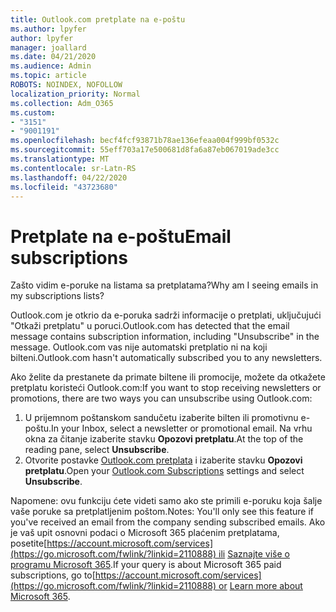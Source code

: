 ```yaml
---
title: Outlook.com pretplate na e-poštu
ms.author: lpyfer
author: lpyfer
manager: joallard
ms.date: 04/21/2020
ms.audience: Admin
ms.topic: article
ROBOTS: NOINDEX, NOFOLLOW
localization_priority: Normal
ms.collection: Adm_O365
ms.custom:
- "3151"
- "9001191"
ms.openlocfilehash: becf4fcf93871b78ae136efeaa004f999bf0532c
ms.sourcegitcommit: 55eff703a17e500681d8fa6a87eb067019ade3cc
ms.translationtype: MT
ms.contentlocale: sr-Latn-RS
ms.lasthandoff: 04/22/2020
ms.locfileid: "43723680"
---
```

# <a name="email-subscriptions"></a><span data-ttu-id="d67ee-102">Pretplate na e-poštu</span><span class="sxs-lookup"><span data-stu-id="d67ee-102">Email subscriptions</span></span>

<span data-ttu-id="d67ee-103">Zašto vidim e-poruke na listama sa pretplatama?</span><span class="sxs-lookup"><span data-stu-id="d67ee-103">Why am I seeing emails in my subscriptions lists?</span></span>

<span data-ttu-id="d67ee-104">Outlook.com je otkrio da e-poruka sadrži informacije o pretplati, uključujući "Otkaži pretplatu" u poruci.</span><span class="sxs-lookup"><span data-stu-id="d67ee-104">Outlook.com has detected that the email message contains subscription information, including "Unsubscribe" in the message.</span></span> <span data-ttu-id="d67ee-105">Outlook.com vas nije automatski pretplatio ni na koji bilteni.</span><span class="sxs-lookup"><span data-stu-id="d67ee-105">Outlook.com hasn't automatically subscribed you to any newsletters.</span></span>

<span data-ttu-id="d67ee-106">Ako želite da prestanete da primate biltene ili promocije, možete da otkažete pretplatu koristeći Outlook.com:</span><span class="sxs-lookup"><span data-stu-id="d67ee-106">If you want to stop receiving newsletters or promotions, there are two ways you can unsubscribe using Outlook.com:</span></span>
1. <span data-ttu-id="d67ee-107">U prijemnom poštanskom sandučetu izaberite bilten ili promotivnu e-poštu.</span><span class="sxs-lookup"><span data-stu-id="d67ee-107">In your Inbox, select a newsletter or promotional email.</span></span> <span data-ttu-id="d67ee-108">Na vrhu okna za čitanje izaberite stavku **Opozovi pretplatu**.</span><span class="sxs-lookup"><span data-stu-id="d67ee-108">At the top of the reading pane, select **Unsubscribe**.</span></span>
2. <span data-ttu-id="d67ee-109">Otvorite postavke [Outlook.com pretplata](https://go.microsoft.com/fwlink/?linkid=2110887) i izaberite stavku **Opozovi pretplatu**.</span><span class="sxs-lookup"><span data-stu-id="d67ee-109">Open your [Outlook.com Subscriptions](https://go.microsoft.com/fwlink/?linkid=2110887) settings and select **Unsubscribe**.</span></span>

<span data-ttu-id="d67ee-110">Napomene: ovu funkciju ćete videti samo ako ste primili e-poruku koja šalje vaše poruke sa pretplatljenim poštom.</span><span class="sxs-lookup"><span data-stu-id="d67ee-110">Notes: You'll only see this feature if you've received an email from the company sending subscribed emails.</span></span>
<span data-ttu-id="d67ee-111">Ako je vaš upit osnovni podaci o Microsoft 365 plaćenim pretplatama, posetite[https://account.microsoft.com/services](https://go.microsoft.com/fwlink/?linkid=2110888) ili [Saznajte više o programu Microsoft 365](https://products.office.com/compare-all-microsoft-office-products?tab=1&WT.mc_id=PROD_OL-Web_Support_O365NewValue_Upgrade).</span><span class="sxs-lookup"><span data-stu-id="d67ee-111">If your query is about Microsoft 365 paid subscriptions, go to[https://account.microsoft.com/services](https://go.microsoft.com/fwlink/?linkid=2110888) or [Learn more about Microsoft 365](https://products.office.com/compare-all-microsoft-office-products?tab=1&WT.mc_id=PROD_OL-Web_Support_O365NewValue_Upgrade).</span></span>
  